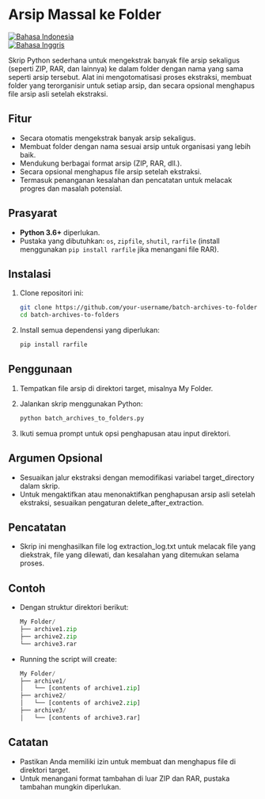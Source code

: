 # Arsip Massal ke Folder

[![Bahasa Indonesia](https://img.shields.io/badge/lang-Indonesia-red)](README.id.md) <br>
[![Bahasa Inggris](https://img.shields.io/badge/lang-English-blue)](README.md)  

Skrip Python sederhana untuk mengekstrak banyak file arsip sekaligus (seperti ZIP, RAR, dan lainnya) ke dalam folder dengan nama yang sama seperti arsip tersebut. Alat ini mengotomatisasi proses ekstraksi, membuat folder yang terorganisir untuk setiap arsip, dan secara opsional menghapus file arsip asli setelah ekstraksi.

## Fitur

- Secara otomatis mengekstrak banyak arsip sekaligus.
- Membuat folder dengan nama sesuai arsip untuk organisasi yang lebih baik.
- Mendukung berbagai format arsip (ZIP, RAR, dll.).
- Secara opsional menghapus file arsip setelah ekstraksi.
- Termasuk penanganan kesalahan dan pencatatan untuk melacak progres dan masalah potensial.

## Prasyarat

- **Python 3.6+** diperlukan.
- Pustaka yang dibutuhkan: `os`, `zipfile`, `shutil`, `rarfile` (install menggunakan `pip install rarfile` jika menangani file RAR).

## Instalasi

1. Clone repositori ini:
   
   ```bash
   git clone https://github.com/your-username/batch-archives-to-folders.git
   cd batch-archives-to-folders
   ```

2. Install semua dependensi yang diperlukan:

   ```bash
   pip install rarfile
   ```

## Penggunaan

1. Tempatkan file arsip di direktori target, misalnya My Folder.

2. Jalankan skrip menggunakan Python:

   ```bash
   python batch_archives_to_folders.py
   ```
   
3. Ikuti semua prompt untuk opsi penghapusan atau input direktori.

## Argumen Opsional

- Sesuaikan jalur ekstraksi dengan memodifikasi variabel target_directory dalam skrip.
- Untuk mengaktifkan atau menonaktifkan penghapusan arsip asli setelah ekstraksi, sesuaikan pengaturan delete_after_extraction.

## Pencatatan

- Skrip ini menghasilkan file log extraction_log.txt untuk melacak file yang diekstrak, file yang dilewati, dan kesalahan yang ditemukan selama proses.

## Contoh

- Dengan struktur direktori berikut:

  ```python
  My Folder/
  ├── archive1.zip
  ├── archive2.zip
  └── archive3.rar
  ```

- Running the script will create:

  ```python
  My Folder/
  ├── archive1/
  │   └── [contents of archive1.zip]
  ├── archive2/
  │   └── [contents of archive2.zip]
  ├── archive3/
  │   └── [contents of archive3.rar]
  ```

## Catatan

- Pastikan Anda memiliki izin untuk membuat dan menghapus file di direktori target.
- Untuk menangani format tambahan di luar ZIP dan RAR, pustaka tambahan mungkin diperlukan.
